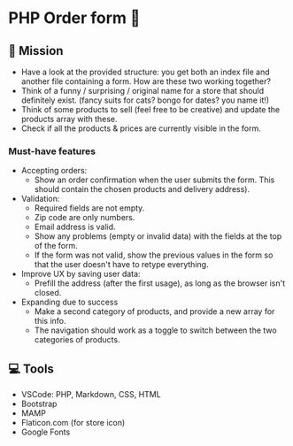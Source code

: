 # PHP Order form 🛒

## 🚩 Mission 

* Have a look at the provided structure: you get both an index file and another file containing a form. How are these two working together?
* Think of a funny / surprising / original name for a store that should definitely exist. (fancy suits for cats? bongo for dates? you name it!)
* Think of some products to sell (feel free to be creative) and update the products array with these.
* Check if all the products & prices are currently visible in the form.

### Must-have features
- Accepting orders:
    - Show an order confirmation when the user submits the form. This should contain the chosen products and delivery address).
- Validation:
    - Required fields are not empty.
    - Zip code are only numbers.
    - Email address is valid.
    - Show any problems (empty or invalid data) with the fields at the top of the form.
    - If the form was not valid, show the previous values in the form so that the user doesn't have to retype everything.
- Improve UX by saving user data:
    - Prefill the address (after the first usage), as long as the browser isn't closed.
- Expanding due to success
    - Make a second category of products, and provide a new array for this info.
    - The navigation should work as a toggle to switch between the two categories of products.

## 💻 Tools
* VSCode: PHP, Markdown, CSS, HTML
* Bootstrap
* MAMP
* Flaticon.com (for store icon)
* Google Fonts